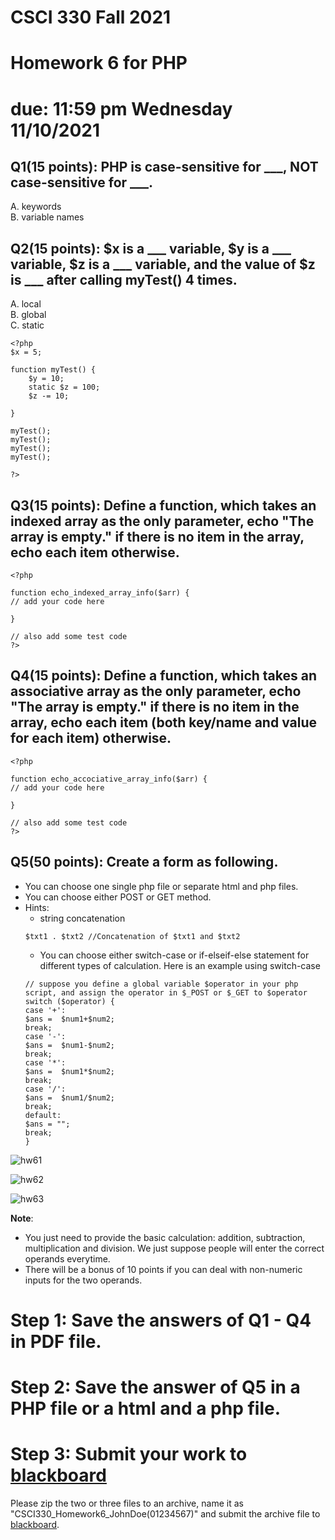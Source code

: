 # CSCI 330 Fall 2021
# Homework 6 for PHP

# due: 11:59 pm Wednesday 11/10/2021

## Q1(15 points): PHP is case-sensitive for ___, NOT case-sensitive for ___.
A. keywords <br>
B. variable names

## Q2(15 points): $x is a ___ variable, $y is a ___ variable, $z is a ___ variable, and the value of $z is ___ after calling myTest() 4 times.
A. local <br>
B. global<br>
C. static<br>

~~~~
<?php
$x = 5; 

function myTest() {
    $y = 10;
    static $z = 100;
    $z -= 10;
    
}

myTest();
myTest();
myTest();
myTest();

?>
~~~~

## Q3(15 points): Define a function, which takes an indexed array as the only parameter, echo "The array is empty." if there is no item in the array, echo each item otherwise.

~~~~
<?php

function echo_indexed_array_info($arr) {
// add your code here
    
}

// also add some test code
?>
~~~~

## Q4(15 points): Define a function, which takes an associative array as the only parameter, echo "The array is empty." if there is no item in the array, echo each item (both key/name and value for each item) otherwise.

~~~~
<?php

function echo_accociative_array_info($arr) {
// add your code here
    
}

// also add some test code
?>
~~~~

## Q5(50 points): Create a form as following. 
+ You can choose one single php file or separate html and php files.
+ You can choose either POST or GET method.
+ Hints:
    - string concatenation
    ~~~~
    $txt1 . $txt2 //Concatenation of $txt1 and $txt2
    ~~~~
    - You can choose either switch-case or if-elseif-else statement for different types of calculation. Here is an example using switch-case
    ~~~~
    // suppose you define a global variable $operator in your php script, and assign the operator in $_POST or $_GET to $operator
    switch ($operator) {
  case '+':
    $ans =  $num1+$num2;
    break;
  case '-':
    $ans =  $num1-$num2;
    break;
  case '*':
    $ans =  $num1*$num2;
    break;
  case '/':
    $ans =  $num1/$num2;
    break;
  default:
    $ans = "";
    break;
    }
    ~~~~

![hw61](../Resources/hw61.png)

![hw62](../Resources/hw62.png)

![hw63](../Resources/hw63.png)

**Note**: 
+ You just need to provide the basic calculation: addition, subtraction, multiplication and division. We just suppose people will enter the correct operands everytime.
+ There will be a bonus of 10 points if you can deal with non-numeric inputs for the two operands.

# Step 1: Save the answers of Q1 - Q4 in PDF file.
# Step 2: Save the answer of Q5 in a PHP file or a html and a php file.
# Step 3: Submit your work to [blackboard](https://blackboard.sau.edu/webapps/login/)
Please zip the two or three files to an archive, name it as "CSCI330_Homework6_JohnDoe(01234567)" and submit the archive file to [blackboard](https://blackboard.sau.edu/webapps/login/).
